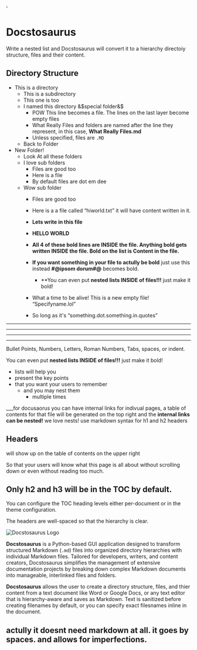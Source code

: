 '
# Docstosaurus

Write a nested list and Docstosaurus will convert it to a hierarchy directoiy structure, files and their content.

## Directory Structure

- This is a directory
  - This is a subdirectory
  - This one is too
  - I named this directory &$special folder&$
    - POW This line becomes a file. The lines on the last layer become empty files
    - What Really Files and folders are named after the line they represent, in this case, **What Really Files.md**
    - Unless specified, files are `.MD`
  - Back to Folder
- New Folder!
  - Look At all these folders
  - I love sub folders
    - Files are good too
    - Here is a file
    - By default files are dot em dee
  - Wow sub folder
    - Files are good too
    - Here is a a file called “hiworld.txt” it will have content written in it.
    - **Lets write in this file**
    - **HELLO WORLD**
    - **All 4 of these bold lines are INSIDE the file. Anything bold gets written INSIDE the file. Bold on the list is Content in the file.**
    - **If you want something in your file to actully be bold** just use this instead **#@ipsom dorum#@** becomes bold.
      - **You can even put **nested lists INSIDE of files!!!** just make it bold!

    - What a time to be alive! This is a new empty file! “Specifyname.lol”
    - So long as it's “something.dot.something.in.quotes”
-------------------------------------------------------------------------------


-------------------------------------------------------------------------------


-------------------------------------------------------------------------------


-------------------------------------------------------------------------------






  Bullet Points, Numbers, Letters, Roman Numbers, Tabs, spaces, or indent. 

You can even put **nested lists INSIDE of files!!!** just make it bold!
- lists will help you
- present the key points
- that you want your users to remember
  - and you may nest them
    - multiple times

___for docusaorus you can have internal links for indivual pages, a table of contents for that file will be generated on the top right and the **internal links can be nested!** we love nests! use markdown syntax for h1 and h2 headers
## Headers

will show up on the table of contents on the upper right

So that your users will know what this page is all about without scrolling down or even without reading too much.

## Only h2 and h3 will be in the TOC by default.

You can configure the TOC heading levels either per-document or in the theme configuration.

The headers are well-spaced so that the hierarchy is clear.



![Docstosaurus Logo](https://github.com/morganross/docstosaurus/raw/main/logo.png)

**Docstosaurus** is a Python-based GUI application designed to transform structured Markdown (`.md`) files into organized directory hierarchies with individual Markdown files. Tailored for developers, writers, and content creators, Docstosaurus simplifies the management of extensive documentation projects by breaking down complex Markdown documents into manageable, interlinked files and folders.

**Docstosaurus** allows the user to create a directory structure, files, and thier content from a text document like Word or Google Docs, or any text editor that is hierarchy-aware and saves as Markdown.
Text is sanitized before creating filenames by default, or you can specify exact filesnames inline in the document.

actully it doesnt need markdown at all. it goes by spaces. and allows for imperfections. 
---

#
